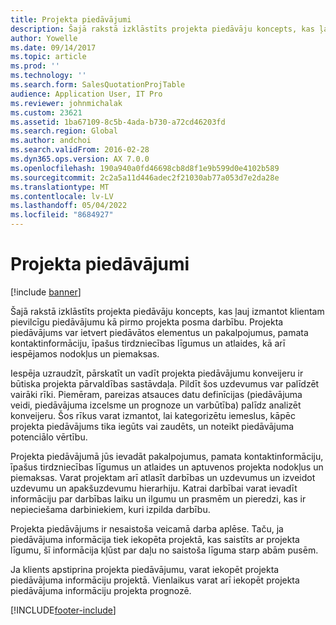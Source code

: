 ```yaml
---
title: Projekta piedāvājumi
description: Šajā rakstā izklāstīts projekta piedāvāju koncepts, kas ļauj izmantot klientam pievilcīgu piedāvājumu kā pirmo projekta posma darbību. Projekta piedāvājums var ietvert piedāvātos elementus un pakalpojumus, pamata kontaktinformāciju, īpašus tirdzniecības līgumus un atlaides, kā arī iespējamos nodokļus un piemaksas.
author: Yowelle
ms.date: 09/14/2017
ms.topic: article
ms.prod: ''
ms.technology: ''
ms.search.form: SalesQuotationProjTable
audience: Application User, IT Pro
ms.reviewer: johnmichalak
ms.custom: 23621
ms.assetid: 1ba67109-8c5b-4ada-b730-a72cd46203fd
ms.search.region: Global
ms.author: andchoi
ms.search.validFrom: 2016-02-28
ms.dyn365.ops.version: AX 7.0.0
ms.openlocfilehash: 190a940a0fd46698cb8d8f1e9b599d0e4102b589
ms.sourcegitcommit: 2c2a5a11d446adec2f21030ab77a053d7e2da28e
ms.translationtype: MT
ms.contentlocale: lv-LV
ms.lasthandoff: 05/04/2022
ms.locfileid: "8684927"
---
```

# <a name="project-quotations"></a>Projekta piedāvājumi

[!include [banner](../includes/banner.md)]

Šajā rakstā izklāstīts projekta piedāvāju koncepts, kas ļauj izmantot klientam pievilcīgu piedāvājumu kā pirmo projekta posma darbību. Projekta piedāvājums var ietvert piedāvātos elementus un pakalpojumus, pamata kontaktinformāciju, īpašus tirdzniecības līgumus un atlaides, kā arī iespējamos nodokļus un piemaksas. 

Iespēja uzraudzīt, pārskatīt un vadīt projekta piedāvājumu konveijeru ir būtiska projekta pārvaldības sastāvdaļa. Pildīt šos uzdevumus var palīdzēt vairāki rīki. Piemēram, pareizas atsauces datu definīcijas (piedāvājuma veidi, piedāvājuma izcelsme un prognoze un varbūtība) palīdz analizēt konveijeru. Šos rīkus varat izmantot, lai kategorizētu iemeslus, kāpēc projekta piedāvājums tika iegūts vai zaudēts, un noteikt piedāvājuma potenciālo vērtību. 

Projekta piedāvājumā jūs ievadāt pakalpojumus, pamata kontaktinformāciju, īpašus tirdzniecības līgumus un atlaides un aptuvenos projekta nodokļus un piemaksas. Varat projektam arī atlasīt darbības un uzdevumus un izveidot uzdevumu un apakšuzdevumu hierarhiju. Katrai darbībai varat ievadīt informāciju par darbības laiku un ilgumu un prasmēm un pieredzi, kas ir nepieciešama darbiniekiem, kuri izpilda darbību. 

Projekta piedāvājums ir nesaistoša veicamā darba aplēse. Taču, ja piedāvājuma informācija tiek iekopēta projektā, kas saistīts ar projekta līgumu, šī informācija kļūst par daļu no saistoša līguma starp abām pusēm. 

Ja klients apstiprina projekta piedāvājumu, varat iekopēt projekta piedāvājuma informāciju projektā. Vienlaikus varat arī iekopēt projekta piedāvājuma informāciju projekta prognozē.





[!INCLUDE[footer-include](../includes/footer-banner.md)]